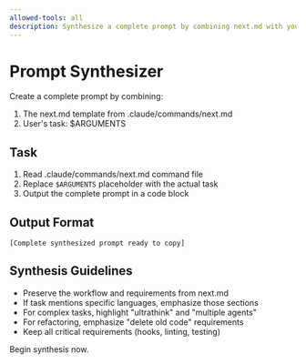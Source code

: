 ```yaml
---
allowed-tools: all
description: Synthesize a complete prompt by combining next.md with your arguments
---
```


# Prompt Synthesizer

Create a complete prompt by combining:

1. The next.md template from .claude/commands/next.md
2. User's task: $ARGUMENTS

## Task

1. Read .claude/commands/next.md command file
2. Replace `$ARGUMENTS` placeholder with the actual task
3. Output the complete prompt in a code block

## Output Format

```
[Complete synthesized prompt ready to copy]
```

## Synthesis Guidelines

- Preserve the workflow and requirements from next.md
- If task mentions specific languages, emphasize those sections
- For complex tasks, highlight "ultrathink" and "multiple agents"
- For refactoring, emphasize "delete old code" requirements
- Keep all critical requirements (hooks, linting, testing)

Begin synthesis now.
